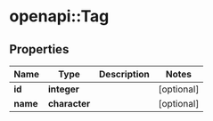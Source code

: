 # openapi::Tag

## Properties
Name | Type | Description | Notes
------------ | ------------- | ------------- | -------------
**id** | **integer** |  | [optional] 
**name** | **character** |  | [optional] 


